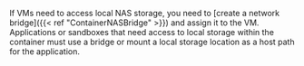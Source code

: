 &NewLine;

If VMs need to access local NAS storage, you need to [create a network bridge]({{< ref "ContainerNASBridge" >}}) and assign it to the VM.
Applications or sandboxes that need access to local storage within the container must use a bridge or mount a local storage location as a host path for the application.
